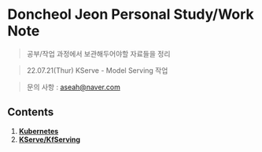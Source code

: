 # Doncheol Jeon Personal Study/Work Note
> 공부/작업 과정에서 보관해두어야할 자료들을 정리

> 22.07.21(Thur) KServe - Model Serving 작업

> 문의 사항 : aseah@naver.com

## Contents
1. [__Kubernetes__](./Kubernetes)
2. [__KServe/KfServing__](./KServe)
